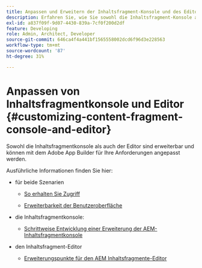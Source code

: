 ```yaml
---
title: Anpassen und Erweitern der Inhaltsfragment-Konsole und des Editors
description: Erfahren Sie, wie Sie sowohl die Inhaltsfragment-Konsole als auch den Editor anpassen
exl-id: a837f09f-9d07-4430-839a-7cf0f200d2df
feature: Developing
role: Admin, Architect, Developer
source-git-commit: 646ca4f4a441bf1565558002dcd6f96d3e228563
workflow-type: tm+mt
source-wordcount: '87'
ht-degree: 31%

---
```


# Anpassen von Inhaltsfragmentkonsole und Editor {#customizing-content-fragment-console-and-editor}

Sowohl die Inhaltsfragmentkonsole als auch der Editor sind erweiterbar und können mit dem Adobe App Builder für Ihre Anforderungen angepasst werden.

Ausführliche Informationen finden Sie hier:

* für beide Szenarien

   * [So erhalten Sie Zugriff](https://developer.adobe.com/uix/docs/guides/get-access/)

   * [Erweiterbarkeit der Benutzeroberfläche](https://developer.adobe.com/uix/docs/)

* die Inhaltsfragmentkonsole:

   * [Schrittweise Entwicklung einer Erweiterung der AEM-Inhaltsfragmentkonsole](https://developer.adobe.com/uix/docs/services/aem-cf-console-admin/extension-development/)

* den Inhaltsfragment-Editor

   * [Erweiterungspunkte für den AEM Inhaltsfragmente-Editor](https://developer.adobe.com/uix/docs/services/aem-cf-editor/api/)
